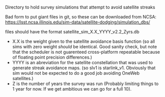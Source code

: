 Directory to hold survey simulations that attempt to avoid satellite streaks

Bad form to put giant files in git, so these can be downloaded from NCSA: https://lsst.ncsa.illinois.edu/sim-data/satellite-dodging/simulation_dbs/

files should have the format satellite_sim_X.X_YYYY_v2.2_Zyrs.db

* X.X is the weight given to the satellite avoidance basis function (so all sims with zero weight _should_ be identical. Good sanity check, but note that the scheduler is not guarenteed cross-platform repeatable because of floating point precision differences.)
* YYYY is an abreviation for the satellite constellation that was used to generate streak avoidance maps. (so slv1 is starlink_v1. Obviously that sim would not be expected to do a good job avoiding OneWeb satellites.)
* Z is the number of years the survey was run (Probably limiting things to 1 year for now. If we get ambitious we can go for a full 10).

